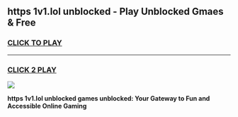 
## https 1v1.lol unblocked - Play Unblocked Gmaes & Free
<h3>
<a href="https://news.freeplayer.one?title=https_1v1.lol_unblocked&ref=16F">CLICK TO PLAY</a></h3>
<hr>

<h3>
<a href="https://news.freeplayer.one?title=https_1v1.lol_unblocked&ref=16F">CLICK 2 PLAY</a>
  
</h3>

<a href="https://news.freeplayer.one?title=https_1v1.lol_unblocked&ref=16F/"><img src="https://clearcache.store/games.png"></a>


**https 1v1.lol unblocked games unblocked: Your Gateway to Fun and Accessible Online Gaming**

